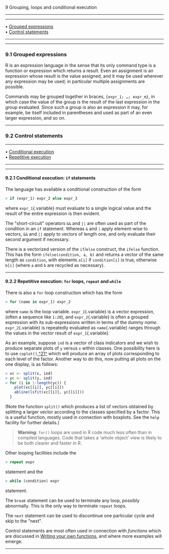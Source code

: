 9 Grouping, loops and conditional execution

---

---

• [Grouped expressions](#Grouped-expressions)     
 • [Control statements](#Control-statements)

---

---

### 9.1 Grouped expressions

R is an expression language in the sense that its only command type is a
function or expression which returns a result. Even an assignment is an
expression whose result is the value assigned, and it may be used
wherever any expression may be used; in particular multiple assignments
are possible.

Commands may be grouped together in braces, `{expr_1; …; expr_m}`, in
which case the value of the group is the result of the last expression
in the group evaluated. Since such a group is also an expression it may,
for example, be itself included in parentheses and used as part of an
even larger expression, and so on.

---

### 9.2 Control statements

---

• [Conditional execution](#Conditional-execution)     
 • [Repetitive execution](#Repetitive-execution)

---

---

#### 9.2.1 Conditional execution: `if` statements

The language has available a conditional construction of the form

```r
> if (expr_1) expr_2 else expr_3
```

where `expr_1`{.variable} must evaluate to a single logical value and
the result of the entire expression is then evident.

The "short-circuit" operators `&&` and `||` are often used as part of
the condition in an `if` statement. Whereas `&` and `|` apply
element-wise to vectors, `&&` and `||` apply to vectors of length one,
and only evaluate their second argument if necessary.

There is a vectorized version of the `if`/`else` construct, the `ifelse`
function. This has the form `ifelse(condition, a, b)` and returns a
vector of the same length as `condition`, with elements `a[i]` if
`condition[i]` is true, otherwise `b[i]` (where `a` and `b` are recycled
as necessary).

---

#### 9.2.2 Repetitive execution: `for` loops, `repeat` and `while`

There is also a `for` loop construction which has the form

```r
> for (name in expr_1) expr_2
```

where `name` is the loop variable. `expr_1`{.variable} is a vector
expression, (often a sequence like `1:20`), and `expr_2`{.variable} is
often a grouped expression with its sub-expressions written in terms of
the dummy _name_. `expr_2`{.variable} is repeatedly evaluated as
`name`{.variable} ranges through the values in the vector result of
`expr_1`{.variable}.

As an example, suppose `ind` is a vector of class indicators and we wish
to produce separate plots of `y` versus `x` within classes. One
possibility here is to use `coplot()`,[^21^](#FOOT21) which
will produce an array of plots corresponding to each level of the
factor. Another way to do this, now putting all plots on the one
display, is as follows:

```r
> xc <- split(x, ind)
> yc <- split(y, ind)
> for (i in 1:length(yc)) {
    plot(xc[[i]], yc[[i]])
    abline(lsfit(xc[[i]], yc[[i]]))
  }
```

(Note the function `split()` which produces a list of vectors obtained
by splitting a larger vector according to the classes specified by a
factor. This is a useful function, mostly used in connection with
boxplots. See the `help` facility for further details.)

> **Warning**: `for()` loops are used in R code much less often than in
> compiled languages. Code that takes a 'whole object' view is likely to
> be both clearer and faster in R.

Other looping facilities include the

```r
> repeat expr
```

statement and the

```r
> while (condition) expr
```

statement.

The `break` statement can be used to terminate any loop, possibly
abnormally. This is the only way to terminate `repeat` loops.

The `next` statement can be used to discontinue one particular cycle and
skip to the "next".

Control statements are most often used in connection with _functions_
which are discussed in [Writing your own functions](#Writing-your-own-functions), and where more examples will
emerge.

---
